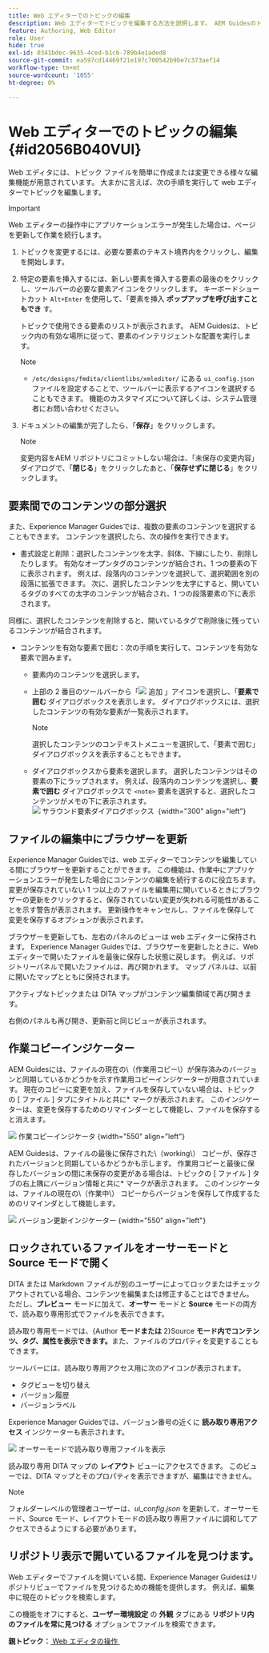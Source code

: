```yaml
---
title: Web エディターでのトピックの編集
description: Web エディターでトピックを編集する方法を説明します。 AEM Guidesのトピックファイルを変更するための様々な編集機能について説明します。
feature: Authoring, Web Editor
role: User
hide: true
exl-id: 0341bdec-9635-4ced-b1c6-789b4e1aded8
source-git-commit: ea597cd14469f21e197c700542b9be7c373aef14
workflow-type: tm+mt
source-wordcount: '1055'
ht-degree: 0%

---
```


# Web エディターでのトピックの編集 {#id2056B040VUI}

Web エディタには、トピック ファイルを簡単に作成または変更できる様々な編集機能が用意されています。 大まかに言えば、次の手順を実行して web エディターでトピックを編集します。

>[!IMPORTANT]
>
> Web エディターの操作中にアプリケーションエラーが発生した場合は、ページを更新して作業を続行します。

1. トピックを変更するには、必要な要素のテキスト境界内をクリックし、編集を開始します。

1. 特定の要素を挿入するには、新しい要素を挿入する要素の最後のをクリックし、ツールバーの必要な要素アイコンをクリックします。 キーボードショートカット `Alt+Enter` を使用して、「要素を挿入 **ポップアップを呼び出すこともでき** す。

   トピックで使用できる要素のリストが表示されます。 AEM Guidesは、トピック内の有効な場所に従って、要素のインテリジェントな配置を実行します。

   >[!NOTE]
   >
   > - `/etc/designs/fmdita/clientlibs/xmleditor/` にある `ui_config.json` ファイルを設定することで、ツールバーに表示するアイコンを選択することもできます。 機能のカスタマイズについて詳しくは、システム管理者にお問い合わせください。

1. ドキュメントの編集が完了したら、「**保存**」をクリックします。

   >[!NOTE]
   >
   > 変更内容をAEM リポジトリにコミットしない場合は、「未保存の変更内容」ダイアログで、「**閉じる**」をクリックしたあと、「**保存せずに閉じる**」をクリックします。


## 要素間でのコンテンツの部分選択

また、Experience Manager Guidesでは、複数の要素のコンテンツを選択することもできます。 コンテンツを選択したら、次の操作を実行できます。

- 書式設定と削除：選択したコンテンツを太字、斜体、下線にしたり、削除したりします。 有効なオープンタグのコンテンツが結合され、1 つの要素の下に表示されます。 例えば、段落内のコンテンツを選択して、選択範囲を別の段落に拡張できます。 次に、選択したコンテンツを太字にすると、開いているタグのすべての太字のコンテンツが結合され、1 つの段落要素の下に表示されます。

同様に、選択したコンテンツを削除すると、開いているタグで削除後に残っているコンテンツが結合されます。

- コンテンツを有効な要素で囲む：次の手順を実行して、コンテンツを有効な要素で囲みます。

   - 要素内のコンテンツを選択します。
   - 上部の 2 番目のツールバーから「![&#x200B; 追加 &#x200B;](images/Add_icon.svg)」アイコンを選択し、「**要素で囲む** ダイアログボックスを表示します。 ダイアログボックスには、選択したコンテンツの有効な要素が一覧表示されます。

     >[!NOTE]
     >
     > 選択したコンテンツのコンテキストメニューを選択して、「要素で囲む」 ダイアログボックスを表示することもできます。

   - ダイアログボックスから要素を選択します。 選択したコンテンツはその要素の下にラップされます。 例えば、段落内のコンテンツを選択し、**要素で囲む** ダイアログボックスで `<note>` 要素を選択すると、選択したコンテンツがメモの下に表示されます。\
     ![&#x200B; サラウンド要素ダイアログボックス &#x200B;](./images/surround-element.png) {width="300" align="left"}

## ファイルの編集中にブラウザーを更新

Experience Manager Guidesでは、web エディターでコンテンツを編集している間にブラウザーを更新することができます。 この機能は、作業中にアプリケーションエラーが発生した場合にコンテンツの編集を続行するのに役立ちます。 変更が保存されていない 1 つ以上のファイルを編集用に開いているときにブラウザーの更新をクリックすると、保存されていない変更が失われる可能性があることを示す警告が表示されます。 更新操作をキャンセルし、ファイルを保存して変更を保存するオプションが表示されます。

ブラウザーを更新しても、左右のパネルのビューは web エディターに保持されます。 Experience Manager Guidesでは、ブラウザーを更新したときに、Web エディターで開いたファイルを最後に保存した状態に戻します。 例えば、リポジトリーパネルで開いたファイルは、再び開かれます。 マップ パネルは、以前に開いたマップとともに保持されます。

アクティブなトピックまたは DITA マップがコンテンツ編集領域で再び開きます。

右側のパネルも再び開き、更新前と同じビューが表示されます。

## 作業コピーインジケーター

AEM Guidesには、ファイルの現在の\（作業用コピー\）が保存済みのバージョンと同期しているかどうかを示す作業用コピーインジケーターが用意されています。 現在のコピーに変更を加え、ファイルを保存していない場合は、トピックの [ ファイル ] タブにタイトルと共に\* マークが表示されます。 このインジケーターは、変更を保存するためのリマインダーとして機能し、ファイルを保存すると消えます。

![&#x200B; 作業コピーインジケータ &#x200B;](images/working-copy-text-update-indicator.png){width="550" align="left"}

AEM Guidesは、ファイルの最後に保存された\（working\） コピーが、保存されたバージョンと同期しているかどうかも示します。 作業用コピーと最後に保存したバージョンの間に未保存の変更がある場合は、トピックの [ ファイル ] タブの右上隅にバージョン情報と共に\* マークが表示されます。 このインジケータは、ファイルの現在の\（作業中\） コピーからバージョンを保存して作成するためのリマインダとして機能します。

![&#x200B; バージョン更新インジケーター &#x200B;](images/version-update-indicator.png){width="550" align="left"}


## ロックされているファイルをオーサーモードとSource モードで開く

DITA または Markdown ファイルが別のユーザーによってロックまたはチェックアウトされている場合、コンテンツを編集または修正することはできません。 ただし、**プレビュー** モードに加えて、**オーサー** モードと **Source** モードの両方で、読み取り専用形式でファイルを表示できます。

読み取り専用モードでは、{Author **モードまたは** 2}Source **モード内でコンテンツ、タグ、属性を表示できます。**&#x200B;また、ファイルのプロパティを変更することもできます。

ツールバーには、読み取り専用アクセス用に次のアイコンが表示されます。

- タグビューを切り替え
- バージョン履歴
- バージョンラベル

Experience Manager Guidesでは、バージョン番号の近くに **読み取り専用アクセス** インジケーターも表示されます。

![&#x200B; オーサーモードで読み取り専用ファイルを表示 &#x200B;](images/locked-file-editor.png)

読み取り専用 DITA マップの **レイアウト** ビューにアクセスできます。 このビューでは、DITA マップとそのプロパティを表示できますが、編集はできません。

>[!NOTE]
>
> フォルダーレベルの管理者ユーザーは、*ui_config.json* を更新して、オーサーモード、Source モード、レイアウトモードの読み取り専用ファイルに調和してアクセスできるようにする必要があります。

## リポジトリ表示で開いているファイルを見つけます。

Web エディターでファイルを開いている間、Experience Manager Guidesはリポジトリビューでファイルを見つけるための機能を提供します。 例えば、編集中に現在のトピックを検索します。

この機能をオフにすると、**ユーザー環境設定** の **外観** タブにある **リポジトリ内のファイルを常に見つける** オプションでファイルを検索できます。


**親トピック：**&#x200B;[&#x200B; Web エディタの操作 &#x200B;](web-editor.md)
